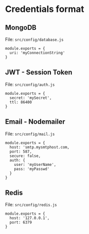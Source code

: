 # Credentials format

## MongoDB

File: `src/config/database.js`

```
module.exports = {
  uri: 'myConnectionString'
}
```

## JWT - Session Token

File: `src/config/auth.js`

```
module.exports = {
  secret: 'mySecret',
  ttl: 86400
}
```

## Email - Nodemailer

File: `src/config/mail.js`

```
module.exports = {
  host: 'smtp.mysmtphost.com,
  port: 587,
  secure: false,
  auth: {
    user: 'myUserName',
    pass: 'myPasswd'
  }
}
```

## Redis

File: `src/config/redis.js`

```
module.exports = {
  host: '127.0.0.1',
  port: 6379
}
```
